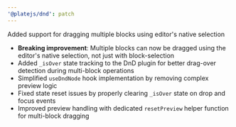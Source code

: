 ```yaml
---
'@platejs/dnd': patch
---
```


Added support for dragging multiple blocks using editor's native selection

- **Breaking improvement**: Multiple blocks can now be dragged using the editor's native selection, not just with block-selection
- Added `_isOver` state tracking to the DnD plugin for better drag-over detection during multi-block operations
- Simplified `useDndNode` hook implementation by removing complex preview logic
- Fixed state reset issues by properly clearing `_isOver` state on drop and focus events
- Improved preview handling with dedicated `resetPreview` helper function for multi-block dragging